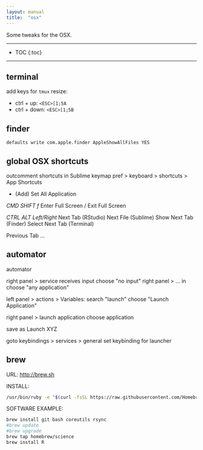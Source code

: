 ```yaml
---
layout: manual
title:  "osx"
---
```


Some tweaks for the OSX.

---

* TOC
{:toc}

---

## terminal

add keys for `tmux` resize:

* ctrl + up: `<ESC>[1;5A`
* ctrl + down: `<ESC>[1;5B`

## finder


```
defaults write com.apple.finder AppleShowAllFiles YES
```

## global OSX shortcuts

outcomment shortcuts in Sublime keymap
pref > keyboard > shortcuts > App Shortcuts
+ (Add)
Set All Application

*CMD SHIFT f*
Enter Full Screen / Exit Full Screen

*CTRL ALT Left/Right*
Next Tab (RStudio)
Next File (Sublime)
Show Next Tab (Finder)
Select Next Tab (Terminal)

Previous Tab ...

## automator

automator

right panel > service receives input
choose "no input"
right panel > ... in
choose "any application"

left panel > actions > Variables: search "launch"
choose "Launch Application"

right panel > launch application
choose application

save as Launch XYZ

goto keybindings > services > general
set keybinding for launcher

## brew

URL: http://brew.sh

INSTALL:

```bash
/usr/bin/ruby -e "$(curl -fsSL https://raw.githubusercontent.com/Homebrew/install/master/install)"
```

SOFTWARE EXAMPLE:

```bash
brew install git bash coreutils rsync
#brew update
#brew upgrade
brew tap homebrew/science
brew install R
```
